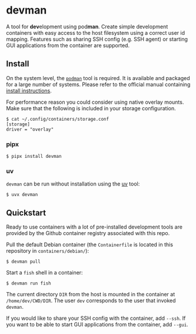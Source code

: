 # devman

A tool for **dev**elopment using pod**man**.
Create simple development containers with easy access to the host filesystem using a correct user id mapping.
Features such as sharing SSH config (e.g. SSH agent) or starting GUI applications from the container are supported.

## Install

On the system level, the [`podman`](https://podman.io/) tool is required.
It is available and packaged for a large number of systems.
Please refer to the official manual containing [install instructions](https://podman.io/docs/installation).

For performance reason you could consider using native overlay mounts.
Make sure that the following is included in your storage configuration.

```
$ cat ~/.config/containers/storage.conf 
[storage]
driver = "overlay"
```

### pipx

```
$ pipx install devman
```

### uv

`devman` can be run without installation using the [uv](https://github.com/astral-sh/uv) tool:

```
$ uvx devman
```

## Quickstart

Ready to use containers with a lot of pre-installed development tools are provided by the Github container registry associated with this repo.

Pull the default Debian container (the `Containerfile` is located in this repository in `containers/debian/`):

```
$ devman pull
```

Start a `fish` shell in a container:

```
$ devman run fish
```

The current directory `DIR` from the host is mounted in the container at `/home/dev/CWD/DIR`.
The user `dev` corresponds to the user that invoked `devman`.

If you would like to share your SSH config with the container, add `--ssh`.
If you want to be able to start GUI applications from the container, add `--gui`.
